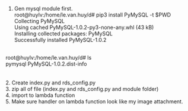 1. Gen mysql module first.  </br>
root@huylv:/home/le.van.huy/d# pip3 install PyMySQL -t $PWD </br>
Collecting PyMySQL </br>
  Using cached PyMySQL-1.0.2-py3-none-any.whl (43 kB) </br>
Installing collected packages: PyMySQL </br>
Successfully installed PyMySQL-1.0.2 </br>

 </br>
root@huylv:/home/le.van.huy/d# ls </br>
pymysql  PyMySQL-1.0.2.dist-info </br>
</br></br>
2. Create index.py and rds_config.py </br>
3. zip all of file (index.py and rds_config.py and module folder)</br>
4. import to lambda function </br>
5. Make sure handler on lambda function look like my image attachment.
